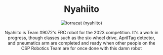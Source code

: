 <h1 align="center">
Nyahiito
</h1>

<p align="center">
  <img src="https://www.pokencyclopedia.info/sprites/spin-off/ico_shuffle/ico_shuffle_726.png" alt="torracat (nyahiito)"/>
</p>

<p align="center">
Nyahiito is Team #9072's FRC robot for the 2023 competition. It's a work in progress, though classes such as the six-wheel drive, AprilTag detector, and pneumatics arm are completed and ready when other people on the CSP Robotics Team are for once done with this damn robot
</p>
